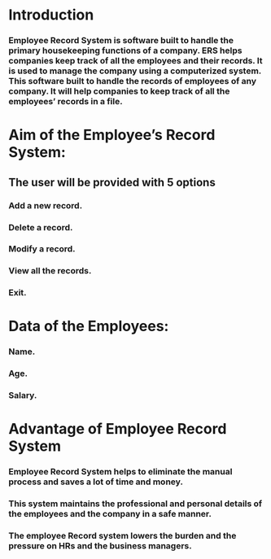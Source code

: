 # Introduction
### Employee Record System is software built to handle the primary housekeeping functions of a company. ERS helps companies keep track of all the employees and their records. It is used to manage the company using a computerized system. This software built to handle the records of employees of any company. It will help companies to keep track of all the employees’ records in a file.
# Aim of the Employee’s Record System:
## The user will be provided with 5 options
### Add a new record.
### Delete a record.
### Modify a record.
### View all the records.
###  Exit.
#  Data of the Employees:
### Name.
### Age.
### Salary.
# Advantage of Employee Record System 
### Employee Record System helps to eliminate the manual process and saves a lot of time and money. 
### This system maintains the professional and personal details of the employees and the company in a safe manner. 
### The employee Record system lowers the burden and the pressure on HRs and the business managers.

